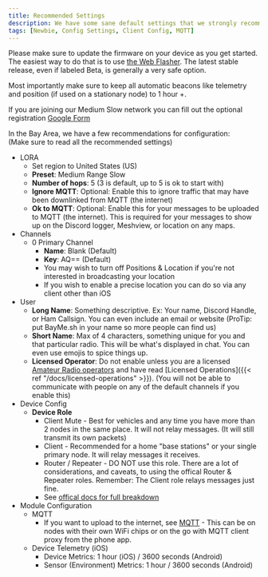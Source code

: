 ```yaml
---
title: Recommended Settings
description: We have some sane default settings that we strongly recommend you follow
tags: [Newbie, Config Settings, Client Config, MQTT]
---
```


Please make sure to update the firmware on your device as you get started. The easiest way to do that is to use [the Web Flasher](https://flasher.meshtastic.org/). The latest stable release, even if labeled Beta, is generally a very safe option. 

Most importantly make sure to keep all automatic beacons like telemetry and position (if used on a stationary node) to 1 hour +.

If you are joining our Medium Slow network you can fill out the optional registration [Google Form](https://docs.google.com/forms/d/e/1FAIpQLSd7f8_bAyBsxvOLQ3vJacsg3lPAdw0Eo9pVaS3UJG1gX0KVpA/viewform)

In the Bay Area, we have a few recommendations for configuration:     
(Make sure to read all the recommended settings)

* LORA
    * Set region to United States (US)
    * **Preset**: Medium Range Slow
    * **Number of hops**: 5 (3 is default, up to 5 is ok to start with)
    * **Ignore MQTT**: Optional: Enable this to ignore traffic that may have been downlinked from MQTT (the internet)
    * **Ok to MQTT**: Optional: Enable this for your messages to be uploaded to MQTT (the internet). This is required for your messages to show up on the Discord logger, Meshview, or location on any maps.
* Channels
    * 0 Primary Channel
        * **Name**: Blank (Default)
        * **Key**: AQ== (Default)
        * You may wish to turn off Positions & Location if you're not interested in broadcasting your location
        * If you wish to enable a precise location you can do so via any client other than iOS
* User
    * **Long Name**: Something descriptive. Ex: Your name, Discord Handle, or Ham Callsign. You can even include an email or website (ProTip: put BayMe.sh in your name so more people can find us)
    * **Short Name**: Max of 4 characters, something unique for you and that particular radio. This will be what's displayed in chat. You can even use emojis to spice things up.
    * **Licensed Operator**: Do not enable unless you are a licensed [Amateur Radio operators](https://en.wikipedia.org/wiki/Amateur_radio) and have read [Licensed Operations]({{< ref "/docs/licensed-operations" >}}). (You will not be able to communicate with people on any of the default channels if you enable this)
* Device Config
    * **Device Role**
        * Client Mute - Best for vehicles and any time you have more than 2 nodes in the same place. It will not relay messages. (It will still transmit its own packets)
        * Client - Recommended for a home "base stations" or your single primary node. It will relay messages it receives.
        * Router / Repeater - DO NOT use this role. There are a lot of considerations, and caveats, to using the offical Router & Repeater roles. Remember: The Client role relays messages just fine.
        * See [offical docs for full breakdown](https://meshtastic.org/blog/choosing-the-right-device-role/)
* Module Configuration
    * MQTT
        * If you want to upload to the internet, see [MQTT](MQTT) - This can be on nodes with their own WiFi chips or on the go with MQTT client proxy from the phone app.
    * Device Telemetry (iOS)
        * Device Metrics: 1 hour (iOS) / 3600 seconds (Android)
        * Sensor (Environment) Metrics: 1 hour / 3600 seconds (Android)

